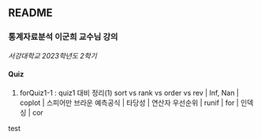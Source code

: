 ## README

### 통계자료분석 이군희 교수님 강의 
*서강대학교 2023학년도 2학기*

#### Quiz

1.  forQuiz1-1 : quiz1 대비 정리(1) sort vs rank vs order vs rev | Inf, Nan | coplot | 스피어만 브라운 예측공식 | 타당성 | 연산자 우선순위 | runif | for | 인덱싱 | cor

test

